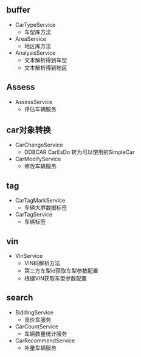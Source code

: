 ## buffer
- CarTypeService
  - 车型库方法
- AreaService
  - 地区库方法
- AnalysisService
  - 文本解析得到车型
  - 文本解析得到地区
## Assess
- AssessService
  - 评估车辆服务
## car对象转换
- CarChangeService
  - DDBCAR CarEsDo 转为可以使用的SimpleCar
- CarModifyService
  - 修改车辆服务
## tag
- CarTagMarkService
  - 车辆大屏数据标签
- CarTagService
  - 车辆标签
## vin
- VinService
  - VIN码解析方法
  - 第三方车型id获取车型参数配置
  - 根据VIN获取车型参数配置

## search
- BiddingService
  - 竞价车服务
- CarCountService
  - 车辆数量统计服务
- CarRecommendService
  - 补量车辆服务